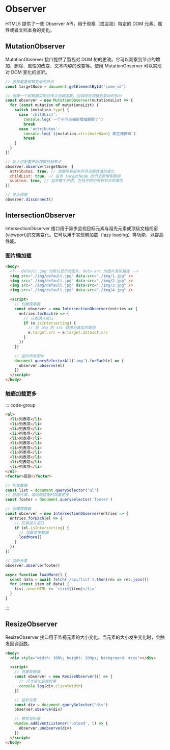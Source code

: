 # Observer

HTML5 提供了一些 Observer API，用于观察（或监视）特定的 DOM 元素、属性或者文档本身的变化。

## MutationObserver

MutationObserver 接口提供了监视对 DOM 树的更改。它可以观察到节点的增加、删除、属性的改变、文本内容的改变等。使用 MutationObserver 可以实现对 DOM 变化的监听。

```js
// 选择需要观察变动的节点
const targetNode = document.getElementById('some-id')

// 创建一个观察器实例并传入回调函数，回调将在观察到变动时执行
const observer = new MutationObserver(mutationsList => {
  for (const mutation of mutationsList) {
    switch (mutation.type) {
      case 'childList':
        console.log('一个子节点被新增或删除了')
        break
      case 'attributes':
        console.log(`${mutation.attributeName} 属性被修改`)
        break
    }
  }
})

// 以上述配置开始观察目标节点
observer.observe(targetNode, {
  attributes: true, // 观察所有监听的节点属性值的变化
  childList: true, // 监听 targetNode 的节点新增和删除
  subtree: true, // 监听整个子树，包括子树中所有节点的属性
})

// 停止观察
observer.disconnect()
```

## IntersectionObserver

IntersectionObserver 接口用于异步监视目标元素与祖先元素或顶级文档视窗(viewport)的交集变化。它可以用于实现懒加载（lazy loading）等功能，以提高性能。

### 图片懒加载

```html
<body>
  <!-- default.jpg 为默认显示的图片，data-src 为图片真实路径 -->
  <img src="./img/default.jpg" data-src="./img/1.jpg" />
  <img src="./img/default.jpg" data-src="./img/2.jpg" />
  <img src="./img/default.jpg" data-src="./img/3.jpg" />
  <img src="./img/default.jpg" data-src="./img/4.jpg" />

  <script>
    // 创建观察器
    const observer = new IntersectionObserver(entries => {
      entries.forEach(e => {
        // 元素进入视口
        if (e.isIntersecting) {
          // 将 img 的 src 替换为真实的路径
          e.target.src = e.target.dataset.src
        }
      })
    })

    // 监听所有图片
    document.querySelectorAll('img').forEach(el => {
      observer.observe(el)
    })
  </script>
</body>
```

### 触底加载更多

::: code-group

```html [html]
<ul>
  <li>列表项</li>
  <li>列表项</li>
  <li>列表项</li>
  <li>列表项</li>
  <li>列表项</li>
  <li>列表项</li>
  <li>列表项</li>
  <li>列表项</li>
  <li>列表项</li>
  <li>列表项</li>
  <li>列表项</li>
</ul>
<footer>底部</footer>
```

```js [JavaScript]
// 列表数据
const list = document.querySelector('ul')
// 底部元素，滚动到这里时加载更多
const footer = document.querySelector('footer')

// 创建观察器
const observer = new IntersectionObserver(entries => {
  entries.forEach(el => {
    // 元素进入视口
    if (el.isIntersecting) {
      // 加载更多数据
      loadMore()
    }
  })
})

// 监听元素
observer.observe(footer)

async function loadMore() {
  const data = await fetch('/api/list').then(res => res.json())
  for (const item of data) {
    list.innerHTML += `<li>${item}</li>`
  }
}
```

:::

## ResizeObserver

ResizeObserver 接口用于监视元素的大小变化。当元素的大小发生变化时，会触发回调函数。

```html
<body>
  <div style="width: 100%; height: 200px; background: #ccc"></div>

  <script>
    // 创建观察器
    const observer = new ResizeObserver(() => {
      // 尺寸变化后做的事
      console.log(div.clientWidth)
    })

    // 监听元素
    const div = document.querySelector('div')
    observer.observe(div)

    // 移除监听器
    window.addEventListener('unload', () => {
      observer.unobserve(div)
    })
  </script>
</body>
```
